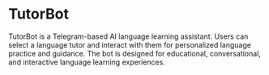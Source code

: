 # TutorBot

TutorBot is a Telegram-based AI language learning assistant. Users can select a language tutor and interact with them for personalized language practice and guidance. The bot is designed for educational, conversational, and interactive language learning experiences.
